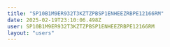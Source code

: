 ```yaml
---
title: "SP10B1M9ER932T3KZTZPBSP1ENHEEZRBPE12166RM"
date: 2025-02-19T23:10:06.498Z
user: SP10B1M9ER932T3KZTZPBSP1ENHEEZRBPE12166RM
layout: "users"
---
```

    